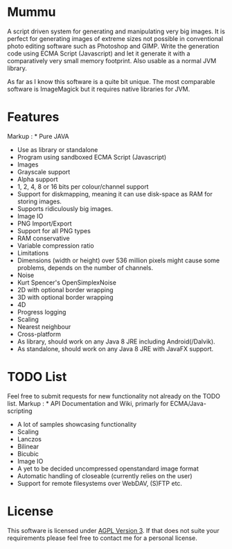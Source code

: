 # Mummu
A script driven system for generating and manipulating very big images. It is perfect for generating images of extreme sizes not possible in conventional photo editing software such as Photoshop and GIMP. Write the generation code using ECMA Script (Javascript) and let it generate it with a comparatively very small memory footprint. Also usable as a normal JVM library.

As far as I know this software is a quite bit unique. The most comparable software is ImageMagick but it requires native libraries for JVM. 

# Features
Markup : * Pure JAVA
* Use as library or standalone
* Program using sandboxed ECMA Script (Javascript)
* Images
 * Grayscale support
 * Alpha support
 * 1, 2, 4, 8 or 16 bits per colour/channel support
 * Support for diskmapping, meaning it can use disk-space as RAM for storing images.
 * Supports ridiculously big images.
* Image IO
 * PNG Import/Export
  * Support for all PNG types
  * RAM conservative
  * Variable compression ratio
  * Limitations
   * Dimensions (width or height) over 536 million pixels might cause some problems, depends on the number of channels.
* Noise
 * Kurt Spencer's OpenSimplexNoise
  * 2D with optional border wrapping
  * 3D with optional border wrapping
  * 4D
* Progress logging
* Scaling
 * Nearest neighbour
* Cross-platform
 * As library, should work on any Java 8 JRE including Android(/Dalvik).
 * As standalone, should work on any Java 8 JRE with JavaFX support.

# TODO List
Feel free to submit requests for new functionality not already on the TODO list.
Markup : * API Documentation and Wiki, primarly for ECMA/Java-scripting
* A lot of samples showcasing functionality
* Scaling
 * Lanczos
 * Bilinear
 * Bicubic
* Image IO
 * A yet to be decided uncompressed openstandard image format
* Automatic handling of closeable (currently relies on the user)
* Support for remote filesystems over WebDAV, (S)FTP etc.

# License
This software is licensed under [AGPL Version 3](https://www.gnu.org/licenses/agpl-3.0.txt). If that does not suite your requirements please feel free to contact me for a personal license.